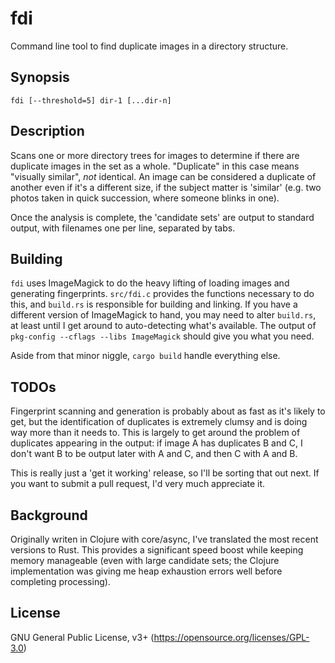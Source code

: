 # fdi
Command line tool to find duplicate images in a directory structure.

## Synopsis

    fdi [--threshold=5] dir-1 [...dir-n]

## Description

Scans one or more directory trees for images to determine if there are duplicate images in the set as a whole.
"Duplicate" in this case means "visually similar", *not* identical.  An image can be considered a duplicate of
another even if it's a different size, if the subject matter is 'similar' (e.g. two photos taken in quick succession,
where someone blinks in one).

Once the analysis is complete, the 'candidate sets' are output to standard output, with filenames one per line, separated by tabs.

## Building

`fdi` uses ImageMagick to do the heavy lifting of loading images and generating fingerprints.  `src/fdi.c` provides the functions
necessary to do this, and `build.rs` is responsible for building and linking.  If you have a different version of ImageMagick to
hand, you may need to alter `build.rs`, at least until I get around to auto-detecting what's available.  The output of
`pkg-config --cflags --libs ImageMagick` should give you what you need.

Aside from that minor niggle, `cargo build` handle everything else.

## TODOs

Fingerprint scanning and generation is probably about as fast as it's likely to get, but the identification of duplicates is extremely
clumsy and is doing way more than it needs to.  This is largely to get around the problem of duplicates appearing in the output:
if image A has duplicates B and C, I don't want B to be output later with A and C, and then C with A and B.

This is really just a 'get it working' release, so I'll be sorting that out next.  If you want to submit a pull request, I'd very much
appreciate it.

## Background

Originally writen in Clojure with core/async, I've translated the most recent versions to Rust.
This provides a significant speed boost while keeping memory manageable (even with large candidate sets;
the Clojure implementation was giving me heap exhaustion errors well before completing processing).

## License

GNU General Public License, v3+ (https://opensource.org/licenses/GPL-3.0)
